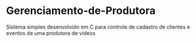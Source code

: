 # Gerenciamento-de-Produtora
Sistema simples desenvolvido em C para controle de cadastro de clientes e eventos de uma produtora de vídeos
